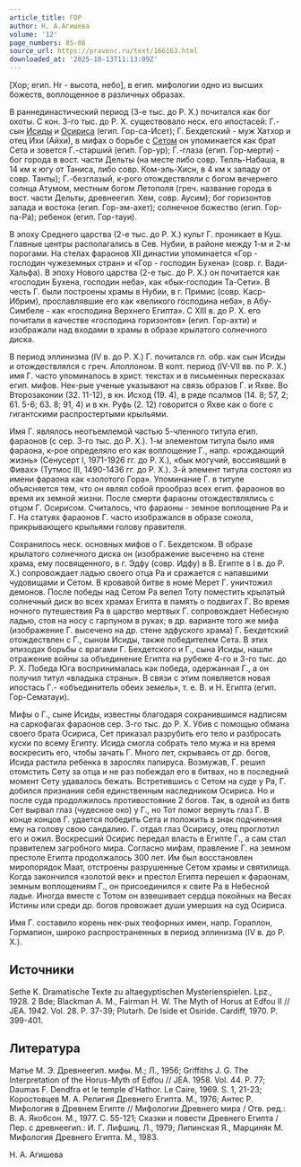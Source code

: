 ```yaml
---
article_title: ГОР
author: Н. А.Агишева
volume: '12'
page_numbers: 85-86
source_url: https://pravenc.ru/text/166163.html
downloaded_at: '2025-10-13T11:13:09Z'
---
```


[Хор; егип. Hr - высота, небо], в егип. мифологии одно из высших божеств, воплощенное в различных образах.

В раннединастический период (3-е тыс. до Р. Х.) почитался как бог охоты. С кон. 3-го тыс. до Р. Х. существовало неск. его ипостасей: Г.- сын [Исиды](https://pravenc.ru/text/Исиды.html) и [Осириса](https://pravenc.ru/text/Осириса.html) (егип. Гор-са-Исет); Г. Бехдетский - муж Хатхор и отец Ихи (Айхи), в мифах о борьбе с [Сетом](https://pravenc.ru/text/Сетом.html) он упоминается как брат Сета и зовется Г.-старший (егип. Гор-ур); Г.-глаза (егип. Гор-мерти) - бог города в вост. части Дельты (на месте либо совр. Телль-Набаша, в 14 км к югу от Таниса, либо совр. Ком-эль-Хисн, в 4 км к западу от совр. Танты); Г.-безглазый, к-рого отождествляли с богом вечернего солнца Атумом, местным богом Летополя (греч. название города в вост. части Дельты, древнеегип. Хем, совр. Аусим); бог горизонтов запада и востока (егип. Гор-эм-ахет); солнечное божество (егип. Гор-па-Ра); ребенок (егип. Гор-тауи).

В эпоху Среднего царства (2-е тыс. до Р. Х.) культ Г. проникает в Куш. Главные центры располагались в Сев. Нубии, в районе между 1-м и 2-м порогами. На стелах фараонов XII династии упоминается «Гор - господин чужеземных стран» и «Гор - господин Бухена» (совр. г. Вади-Хальфа). В эпоху Нового царства (2-е тыс. до Р. Х.) он почитается как «господин Бухена, господин неба», как «бык-господин Та-Сети». В честь Г. были построены храмы в Нубии, в г. Примис (совр. Каср-Ибрим), прославлявшие его как «великого господина неба», в Абу-Симбеле - как «господина Верхнего Египта». С XIII в. до Р. Х. его почитали в качестве «господина горизонтов» (егип. Гор-ахти) и изображали над входами в храмы в образе крылатого солнечного диска.

В период эллинизма (IV в. до Р. Х.) Г. почитался гл. обр. как сын Исиды и отождествлялся с греч. Аполлоном. В копт. период (IV-VII вв. по Р. Х.) имя Г. часто упоминалось в христ. текстах и в письменных пересказах егип. мифов. Нек-рые ученые указывают на связь образов Г. и Яхве. Во Второзаконии (32. 11-12), в кн. Исход (19. 4), в ряде псалмов (14. 8; 57, 2; 61. 5-6; 63. 8; 91, 4) и в кн. Руфь (2. 12) говорится о Яхве как о боге с гигантскими распростертыми крыльями.

Имя Г. являлось неотъемлемой частью 5-членного титула егип. фараонов (с сер. 3-го тыс. до Р. Х.). 1-м элементом титула было имя фараона, к-рое определяло его как воплощение Г., напр. «рождающий жизнь» (Сенусерт I, 1971-1926 гг. до Р. Х.), «бык могучий, воссиявший в Фивах» (Тутмос III, 1490-1436 гг. до Р. Х.). 3-й элемент титула состоял из имени фараона как «золотого Гора». Упоминание Г. в титуле объясняется тем, что он являл собой прообраз всех егип. фараонов во время их земной жизни. После смерти фараоны отождествлялись с отцом Г. Осирисом. Считалось, что фараоны - земное воплощение Ра и Г. На статуях фараонов Г. часто изображался в образе сокола, прикрывающего крыльями голову правителя.

Сохранилось неск. основных мифов о Г. Бехдетском. В образе крылатого солнечного диска он (изображение высечено на стене храма, ему посвященного, в г. Эдфу (совр. Идфу) в В. Египте в I в. до Р. Х.) сопровождает ладью своего отца Ра и сражается с напавшими чудовищами и Сетом. В кровавой битве в номе Мерет Г. уничтожил демонов. После победы над Сетом Ра велел Тоту поместить крылатый солнечный диск во всех храмах Египта в память о подвигах Г. Во время ночного путешествия Ра в царство мертвых Г. сопровождает Небесную ладью, стоя на носу с гарпуном в руках; в др. варианте того же мифа (изображение Г. высечено на др. стене эдфуского храма) Г. Бехдетский отождествлен с Г., сыном Исиды, также победителем Сета. В этих эпизодах борьбы с врагами Г. Бехдетского и Г., сына Исиды, нашли отражение войны за объединение Египта на рубеже 4-го и 3-го тыс. до Р. Х. Победа Юга воспринималась как победа, одержанная Г., а он получил титул «владыка страны». В связи с этим появляется новая ипостась Г.- «объединитель обеих земель», т. е. В. и Н. Египта (егип. Гор-Сематауи).

Мифы о Г., сыне Исиды, известны благодаря сохранившимся надписям на саркофагах фараонов сер. 3-го тыс. до Р. Х. Убив с помощью обмана своего брата Осириса, Сет приказал разрубить его тело и разбросать куски по всему Египту. Исида смогла собрать тело мужа и на время воскресить его, чтобы зачать Г. Много лет, скрываясь от др. богов, Исида растила ребенка в зарослях папируса. Возмужав, Г. решил отомстить Сету за отца и не раз побеждал его в битвах, но в последний момент Сету удавалось бежать. Встретившись с Сетом на суде у Ра, Г. добился признания себя единственным наследником Осириса. Но и после суда продолжилось противостояние 2 богов. Так, в одной из битв Сет вырвал глаз (чудесное око) у Г., но Тот помог вернуть глаз Г. В конце концов Г. удается победить Сета и положить в знак подчинения ему на голову свою сандалию. Г. отдал глаз Осирису, отец проглотил его и ожил. Воскресший Осирис передал власть в Египте Г., а сам стал правителем загробного мира. Согласно мифам, правление Г. на земном престоле Египта продолжалось 300 лет. Им был восстановлен миропорядок Маат, отстроены разрушенные Сетом храмы и святилища. Когда закончился «золотой век» и престол Египта перешел к фараонам, земным воплощениям Г., он присоединился к свите Ра в Небесной ладье. Иногда вместе с Тотом он взвешивает сердца покойных на Весах Истины или среди др. богов провожает души умерших на суд Осириса.

Имя Г. составило корень нек-рых теофорных имен, напр. Гораплон, Гормапион, широко распространенных в период эллинизма (IV в. до Р. Х.).

## Источники

Sethe K. Dramatische Texte zu altaegyptischen Mysterienspielen. Lpz., 1928. 2 Bde; Blackman A. M., Fairman H. W. The Myth of Horus at Edfou II // JEA. 1942. Vol. 28. P. 37-39; Plutarh. De Iside et Osiride. Cardiff, 1970. P. 399-401.

## Литература

Матье М. Э. Древнеегип. мифы. М.; Л., 1956; Griffiths J. G. The Interpretation of the Horus-Myth of Edfou // JEA. 1958. Vol. 44. P. 77; Daumas F. Dendfra et le temple d'Hathor. Le Caire, 1969. S. 1, 21-23; Коростовцев М. А. Религия Древнего Египта. М., 1976; Антес Р. Мифология в Древнем Египте // Мифологии Древнего мира / Отв. ред.: В. А. Якобсон. М., 1977. С. 55-121; Сказки и повести Древнего Египта / Пер. с древнеегип.: И. Г. Лифшиц. Л., 1979; Липинская Я., Марциняк М. Мифология Древнего Египта. М., 1983.

Н. А.  Агишева

